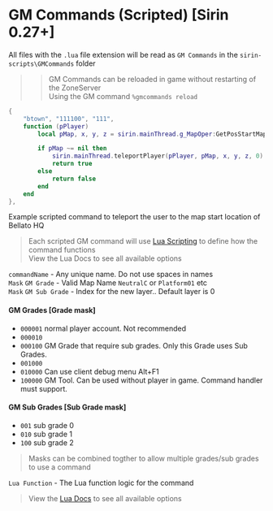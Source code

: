 # GM Commands (Scripted) [Sirin 0.27+]

All files with the `.lua` file extension will be read as `GM Commands` in the `sirin-scripts\GMCommands` folder

>> GM Commands can be reloaded in game without restarting of the ZoneServer \
>> Using the GM command `%gmcommands reload`

```lua
{
	"btown", "111100", "111",
	function (pPlayer)
		local pMap, x, y, z = sirin.mainThread.g_MapOper:GetPosStartMap(0, false)

		if pMap ~= nil then
			sirin.mainThread.teleportPlayer(pPlayer, pMap, x, y, z, 0)
			return true
		else
			return false
		end
	end
},
```
Example scripted command to teleport the user to the map start location of Bellato HQ


> Each scripted GM command will use [Lua Scripting](lua/luascripting.md) to define how the command functions \
> View the Lua Docs to see all available options


`commandName` - Any unique name. Do not use spaces in names \
`Mask` `GM Grade` - Valid Map Name `NeutralC` or `Platform01` etc \
`Mask` `GM Sub Grade` - Index for the new layer.. Default layer is 0

#### GM Grades [Grade mask]
- `000001` normal player account. Not recommended
- `000010`
- `000100` GM Grade that require sub grades. Only this Grade uses Sub Grades.
- `001000` 
- `010000` Can use client debug menu Alt+F1
- `100000` GM Tool. Can be used without player in game. Command handler must support.
#### GM Sub Grades [Sub Grade mask]
- `001` sub grade 0
- `010` sub grade 1
- `100` sub grade 2

> Masks can be combined togther to allow multiple grades/sub grades to use a command

`Lua Function` - The Lua function logic for the command 

> View the [Lua Docs](lua/luascripting.md) to see all available options
